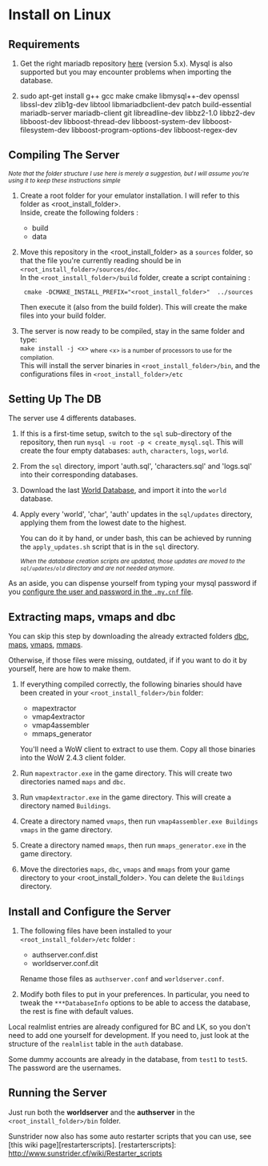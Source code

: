 # Install on Linux

<!----------------------------------------------------------------------------->
## Requirements

1. Get the right mariadb repository [here][mariadbrepository] (version 5.x). Mysql is also supported but you may encounter problems when importing the database.

2. sudo apt-get install g++ gcc make cmake libmysql++-dev openssl libssl-dev zlib1g-dev libtool libmariadbclient-dev patch build-essential mariadb-server mariadb-client git libreadline-dev libbz2-1.0 libbz2-dev libboost-dev libboost-thread-dev libboost-system-dev libboost-filesystem-dev libboost-program-options-dev libboost-regex-dev

[mariadbrepository]:
https://downloads.mariadb.org/mariadb/repositories/

<!----------------------------------------------------------------------------->
## Compiling The Server

<sub>*Note that the folder structure I use here is merely a suggestion, but I will assume you're using it to keep these instructions simple*</sub>

1. Create a root folder for your emulator installation. I will refer to this folder as <root_install_folder>.  
Inside, create the following folders :  
	- build  
	- data 
2. Move this repository in the <root_install_folder> as a `sources` folder, so that the file you're currently reading should be in ` <root_install_folder>/sources/doc`.  
	In the `<root_install_folder>/build` folder, create a script containing :  

		cmake -DCMAKE_INSTALL_PREFIX="<root_install_folder>"  ../sources

	Then execute it (also from the build folder). This will create the make files into your build folder.  

3. The server is now ready to be compiled, stay in the same folder and type:  
`make install -j <x>`   <sub>where <x\> is a number of processors to use for the compilation.</sub>   
	This will install the server binaries in `<root_install_folder>/bin`, and the configurations files in `<root_install_folder>/etc`


<!----------------------------------------------------------------------------->
## Setting Up The DB

The server use 4 differents databases. 
 
1. If this is a first-time setup, switch to the `sql` sub-directory of the
   repository, then run `mysql -u root -p < create_mysql.sql`. This will create the four empty databases: `auth`, `characters`, `logs`, `world`.
2. From the `sql` directory, import 'auth.sql', 'characters.sql' and 'logs.sql' into their corresponding databases.
3. Download the last [World Database][worlddatabase], and import it into the `world` database.
4. Apply every 'world', 'char', 'auth' updates in the `sql/updates` directory,
   applying them from the lowest date to the highest.

   You can do it by hand, or under bash, this can be achieved by running the `apply_updates.sh` script that is in the `sql` directory.

   <sub>*When the database creation scripts are updated, those updates are moved to the `sql/updates/old` directory and are not needed anymore.*</sub>

As an aside, you can dispense yourself from typing your mysql password if you [configure the
user and password in the `.my.cnf` file][autologin].

[worlddatabase]:
https://github.com/kelno/sunstrider/releases
[autologin]:
http://stackoverflow.com/questions/19171021/auto-authenticate-password-in-mysql

<!----------------------------------------------------------------------------->
## Extracting maps, vmaps and dbc

You can skip this step by downloading the already extracted folders [dbc][dbc], [maps][maps], [vmaps][vmaps], [mmaps][mmaps].

Otherwise, if those files were missing, outdated, if if you want to do it by yourself, here are how to make them.

1. If everything compiled correctly, the following binaries should have been created in your `<root_install_folder>/bin` folder:  

	- mapextractor
	- vmap4extractor
	- vmap4assembler
	- mmaps_generator
	
	You'll need a WoW client to extract to use them. Copy all those binaries into the WoW 2.4.3 client folder.
2. Run `mapextractor.exe` in the game directory. This will create two directories
  named `maps` and `dbc`.

3. Run `vmap4extractor.exe` in the game directory. This will create a directory
  named `Buildings`.

4. Create a directory named `vmaps`, then run `vmap4assembler.exe Buildings
  vmaps` in the game directory.

5. Create a directory named `mmaps`, then run `mmaps_generator.exe` in the game
  directory.

6. Move the directories `maps`, `dbc`, `vmaps` and `mmaps` from your game
  directory to your <root_install_folder>. You can delete the `Buildings` directory.

[dbc]:
http://www.sunstrider.cf/files/dbc.tar.bz2
[maps]:
http://www.sunstrider.cf/files/maps.tar.bz2
[vmaps]:
http://www.sunstrider.cf/files/vmaps.tar.bz2
[mmaps]:
http://www.sunstrider.cf/files/mmaps.tar.bz2

<!----------------------------------------------------------------------------->

## Install and Configure the Server

1. The following files have been installed to your `<root_install_folder>/etc` folder :
	- authserver.conf.dist
	- worldserver.conf.dit
	
	Rename those files as `authserver.conf` and `worldserver.conf`.
2. Modify both files to put in your preferences. In
  particular, you need to tweak the `***DatabaseInfo` options to be able to
  access the database, the rest is fine with default values.

Local realmlist entries are already configured for BC and LK, so you don't need
to add one yourself for development. If you need to, just look at the structure
of the `realmlist` table in the `auth` database.

Some dummy accounts are already in the database, from `test1` to `test5`. The
password are the usernames.

<!----------------------------------------------------------------------------->
## Running the Server

Just run both the **worldserver** and the **authserver** in the `<root_install_folder>/bin` folder.  

Sunstrider now also has some auto restarter scripts that you can use, see [this wiki page][restarterscripts].
[restarterscripts]:
http://www.sunstrider.cf/wiki/Restarter_scripts